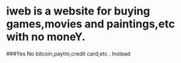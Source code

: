 # iweb is a website for buying games,movies and paintings,etc with no moneY.

###Yes No bitcoin,paytm,credit card,etc . Instead
